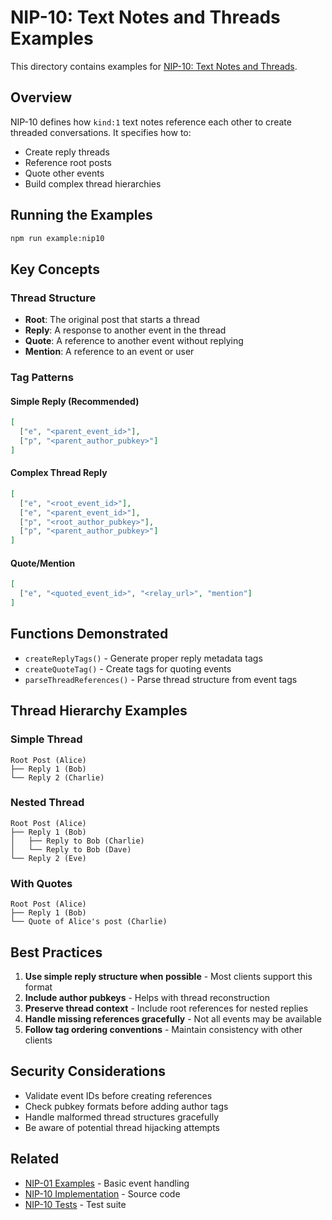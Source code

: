 # NIP-10: Text Notes and Threads Examples

This directory contains examples for [NIP-10: Text Notes and Threads](https://github.com/nostr-protocol/nips/blob/master/10.md).

## Overview

NIP-10 defines how `kind:1` text notes reference each other to create threaded conversations. It specifies how to:
- Create reply threads
- Reference root posts
- Quote other events  
- Build complex thread hierarchies

## Running the Examples

```bash
npm run example:nip10
```

## Key Concepts

### Thread Structure
- **Root**: The original post that starts a thread
- **Reply**: A response to another event in the thread
- **Quote**: A reference to another event without replying
- **Mention**: A reference to an event or user

### Tag Patterns

#### Simple Reply (Recommended)
```json
[
  ["e", "<parent_event_id>"],
  ["p", "<parent_author_pubkey>"]
]
```

#### Complex Thread Reply
```json
[
  ["e", "<root_event_id>"],
  ["e", "<parent_event_id>"],
  ["p", "<root_author_pubkey>"],
  ["p", "<parent_author_pubkey>"]
]
```

#### Quote/Mention
```json
[
  ["e", "<quoted_event_id>", "<relay_url>", "mention"]
]
```

## Functions Demonstrated

- `createReplyTags()` - Generate proper reply metadata tags
- `createQuoteTag()` - Create tags for quoting events
- `parseThreadReferences()` - Parse thread structure from event tags

## Thread Hierarchy Examples

### Simple Thread
```
Root Post (Alice)
├── Reply 1 (Bob)
└── Reply 2 (Charlie)
```

### Nested Thread
```
Root Post (Alice)
├── Reply 1 (Bob)
│   ├── Reply to Bob (Charlie)
│   └── Reply to Bob (Dave)
└── Reply 2 (Eve)
```

### With Quotes
```
Root Post (Alice)
├── Reply 1 (Bob)
└── Quote of Alice's post (Charlie)
```

## Best Practices

1. **Use simple reply structure when possible** - Most clients support this format
2. **Include author pubkeys** - Helps with thread reconstruction
3. **Preserve thread context** - Include root references for nested replies
4. **Handle missing references gracefully** - Not all events may be available
5. **Follow tag ordering conventions** - Maintain consistency with other clients

## Security Considerations

- Validate event IDs before creating references
- Check pubkey formats before adding author tags
- Handle malformed thread structures gracefully
- Be aware of potential thread hijacking attempts

## Related

- [NIP-01 Examples](../nip01/) - Basic event handling
- [NIP-10 Implementation](../../src/nip10/) - Source code
- [NIP-10 Tests](../../tests/nip10/) - Test suite 